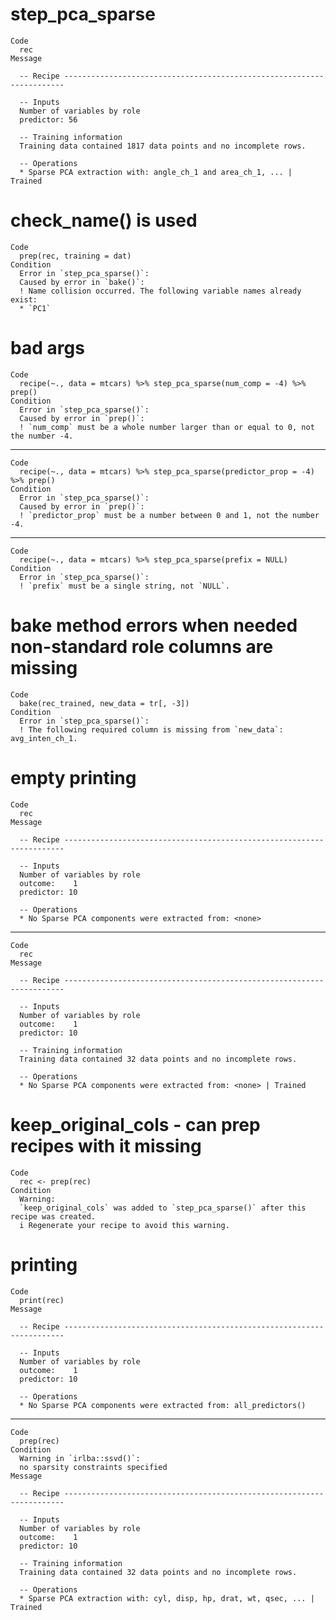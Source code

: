 # step_pca_sparse

    Code
      rec
    Message
      
      -- Recipe ----------------------------------------------------------------------
      
      -- Inputs 
      Number of variables by role
      predictor: 56
      
      -- Training information 
      Training data contained 1817 data points and no incomplete rows.
      
      -- Operations 
      * Sparse PCA extraction with: angle_ch_1 and area_ch_1, ... | Trained

# check_name() is used

    Code
      prep(rec, training = dat)
    Condition
      Error in `step_pca_sparse()`:
      Caused by error in `bake()`:
      ! Name collision occurred. The following variable names already exist:
      * `PC1`

# bad args

    Code
      recipe(~., data = mtcars) %>% step_pca_sparse(num_comp = -4) %>% prep()
    Condition
      Error in `step_pca_sparse()`:
      Caused by error in `prep()`:
      ! `num_comp` must be a whole number larger than or equal to 0, not the number -4.

---

    Code
      recipe(~., data = mtcars) %>% step_pca_sparse(predictor_prop = -4) %>% prep()
    Condition
      Error in `step_pca_sparse()`:
      Caused by error in `prep()`:
      ! `predictor_prop` must be a number between 0 and 1, not the number -4.

---

    Code
      recipe(~., data = mtcars) %>% step_pca_sparse(prefix = NULL)
    Condition
      Error in `step_pca_sparse()`:
      ! `prefix` must be a single string, not `NULL`.

# bake method errors when needed non-standard role columns are missing

    Code
      bake(rec_trained, new_data = tr[, -3])
    Condition
      Error in `step_pca_sparse()`:
      ! The following required column is missing from `new_data`: avg_inten_ch_1.

# empty printing

    Code
      rec
    Message
      
      -- Recipe ----------------------------------------------------------------------
      
      -- Inputs 
      Number of variables by role
      outcome:    1
      predictor: 10
      
      -- Operations 
      * No Sparse PCA components were extracted from: <none>

---

    Code
      rec
    Message
      
      -- Recipe ----------------------------------------------------------------------
      
      -- Inputs 
      Number of variables by role
      outcome:    1
      predictor: 10
      
      -- Training information 
      Training data contained 32 data points and no incomplete rows.
      
      -- Operations 
      * No Sparse PCA components were extracted from: <none> | Trained

# keep_original_cols - can prep recipes with it missing

    Code
      rec <- prep(rec)
    Condition
      Warning:
      `keep_original_cols` was added to `step_pca_sparse()` after this recipe was created.
      i Regenerate your recipe to avoid this warning.

# printing

    Code
      print(rec)
    Message
      
      -- Recipe ----------------------------------------------------------------------
      
      -- Inputs 
      Number of variables by role
      outcome:    1
      predictor: 10
      
      -- Operations 
      * No Sparse PCA components were extracted from: all_predictors()

---

    Code
      prep(rec)
    Condition
      Warning in `irlba::ssvd()`:
      no sparsity constraints specified
    Message
      
      -- Recipe ----------------------------------------------------------------------
      
      -- Inputs 
      Number of variables by role
      outcome:    1
      predictor: 10
      
      -- Training information 
      Training data contained 32 data points and no incomplete rows.
      
      -- Operations 
      * Sparse PCA extraction with: cyl, disp, hp, drat, wt, qsec, ... | Trained

